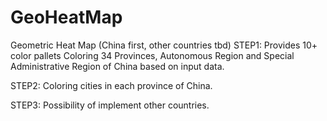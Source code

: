 # GeoHeatMap
Geometric Heat Map (China first, other countries tbd)
STEP1:
Provides 10+ color pallets
Coloring 34 Provinces, Autonomous Region and Special Administrative Region of China based on input data.

STEP2:
Coloring cities in each province of China.

STEP3:
Possibility of implement other countries.

